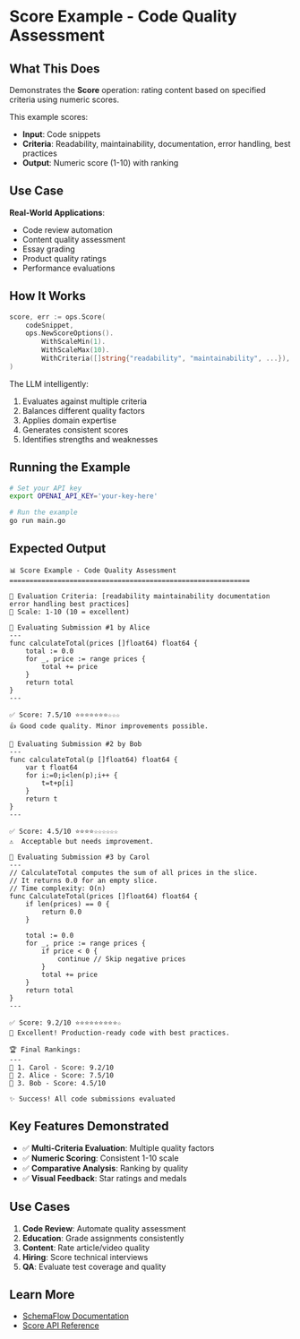 # Score Example - Code Quality Assessment

## What This Does

Demonstrates the **Score** operation: rating content based on specified criteria using numeric scores.

This example scores:
- **Input**: Code snippets
- **Criteria**: Readability, maintainability, documentation, error handling, best practices
- **Output**: Numeric score (1-10) with ranking

## Use Case

**Real-World Applications**:
- Code review automation
- Content quality assessment
- Essay grading
- Product quality ratings
- Performance evaluations

## How It Works

```go
score, err := ops.Score(
    codeSnippet,
    ops.NewScoreOptions().
        WithScaleMin(1).
        WithScaleMax(10).
        WithCriteria([]string{"readability", "maintainability", ...}),
)
```

The LLM intelligently:
1. Evaluates against multiple criteria
2. Balances different quality factors
3. Applies domain expertise
4. Generates consistent scores
5. Identifies strengths and weaknesses

## Running the Example

```bash
# Set your API key
export OPENAI_API_KEY='your-key-here'

# Run the example
go run main.go
```

## Expected Output

```
📊 Score Example - Code Quality Assessment
============================================================

🎯 Evaluation Criteria: [readability maintainability documentation error handling best practices]
📏 Scale: 1-10 (10 = excellent)

📝 Evaluating Submission #1 by Alice
---
func calculateTotal(prices []float64) float64 {
    total := 0.0
    for _, price := range prices {
        total += price
    }
    return total
}
---

✅ Score: 7.5/10 ⭐⭐⭐⭐⭐⭐⭐☆☆☆
👍 Good code quality. Minor improvements possible.

📝 Evaluating Submission #2 by Bob
---
func calculateTotal(p []float64) float64 {
    var t float64
    for i:=0;i<len(p);i++ {
        t=t+p[i]
    }
    return t
}
---

✅ Score: 4.5/10 ⭐⭐⭐⭐☆☆☆☆☆☆
⚠️  Acceptable but needs improvement.

📝 Evaluating Submission #3 by Carol
---
// CalculateTotal computes the sum of all prices in the slice.
// It returns 0.0 for an empty slice.
// Time complexity: O(n)
func CalculateTotal(prices []float64) float64 {
    if len(prices) == 0 {
        return 0.0
    }
    
    total := 0.0
    for _, price := range prices {
        if price < 0 {
            continue // Skip negative prices
        }
        total += price
    }
    return total
}
---

✅ Score: 9.2/10 ⭐⭐⭐⭐⭐⭐⭐⭐⭐☆
💎 Excellent! Production-ready code with best practices.

🏆 Final Rankings:
---
🥇 1. Carol - Score: 9.2/10
🥈 2. Alice - Score: 7.5/10
🥉 3. Bob - Score: 4.5/10

✨ Success! All code submissions evaluated
```

## Key Features Demonstrated

- ✅ **Multi-Criteria Evaluation**: Multiple quality factors
- ✅ **Numeric Scoring**: Consistent 1-10 scale
- ✅ **Comparative Analysis**: Ranking by quality
- ✅ **Visual Feedback**: Star ratings and medals

## Use Cases

1. **Code Review**: Automate quality assessment
2. **Education**: Grade assignments consistently
3. **Content**: Rate article/video quality
4. **Hiring**: Score technical interviews
5. **QA**: Evaluate test coverage and quality

## Learn More

- [SchemaFlow Documentation](../../README.md)
- [Score API Reference](../../docs/reference/API.md#score)
